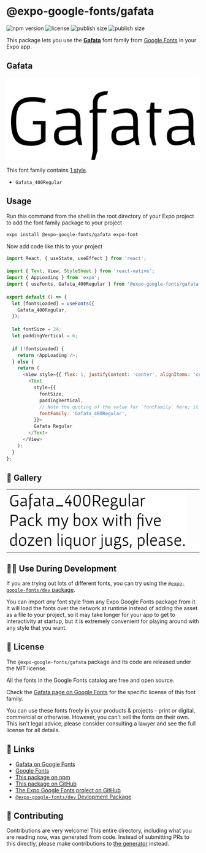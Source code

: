 # @expo-google-fonts/gafata

![npm version](https://flat.badgen.net/npm/v/@expo-google-fonts/gafata)
![license](https://flat.badgen.net/github/license/expo/google-fonts)
![publish size](https://flat.badgen.net/packagephobia/install/@expo-google-fonts/gafata)
![publish size](https://flat.badgen.net/packagephobia/publish/@expo-google-fonts/gafata)

This package lets you use the [**Gafata**](https://fonts.google.com/specimen/Gafata) font family from [Google Fonts](https://fonts.google.com/) in your Expo app.

## Gafata

![Gafata](./font-family.png)

This font family contains [1 style](#-gallery).

- `Gafata_400Regular`

## Usage

Run this command from the shell in the root directory of your Expo project to add the font family package to your project
```sh
expo install @expo-google-fonts/gafata expo-font
```

Now add code like this to your project
```js
import React, { useState, useEffect } from 'react';

import { Text, View, StyleSheet } from 'react-native';
import { AppLoading } from 'expo';
import { useFonts, Gafata_400Regular } from '@expo-google-fonts/gafata';

export default () => {
  let [fontsLoaded] = useFonts({
    Gafata_400Regular,
  });

  let fontSize = 24;
  let paddingVertical = 6;

  if (!fontsLoaded) {
    return <AppLoading />;
  } else {
    return (
      <View style={{ flex: 1, justifyContent: 'center', alignItems: 'center' }}>
        <Text
          style={{
            fontSize,
            paddingVertical,
            // Note the quoting of the value for `fontFamily` here; it expects a string!
            fontFamily: 'Gafata_400Regular',
          }}>
          Gafata Regular
        </Text>
      </View>
    );
  }
};

```

## 🔡 Gallery


||||
|-|-|-|
|![Gafata_400Regular](./Gafata_400Regular.ttf.png)||||


## 👩‍💻 Use During Development

If you are trying out lots of different fonts, you can try using the [`@expo-google-fonts/dev` package](https://github.com/expo/google-fonts/tree/master/font-packages/dev#readme).

You can import *any* font style from any Expo Google Fonts package from it. It will load the fonts
over the network at runtime instead of adding the asset as a file to your project, so it may take longer
for your app to get to interactivity at startup, but it is extremely convenient
for playing around with any style that you want.

## 📖 License

The `@expo-google-fonts/gafata` package and its code are released under the MIT license.

All the fonts in the Google Fonts catalog are free and open source.

Check the [Gafata page on Google Fonts](https://fonts.google.com/specimen/Gafata) for the specific license of this font family.

You can use these fonts freely in your products & projects - print or digital, commercial or otherwise. However, you can't sell the fonts on their own. This isn't legal advice, please consider consulting a lawyer and see the full license for all details.

## 🔗 Links

- [Gafata on Google Fonts](https://fonts.google.com/specimen/Gafata)
- [Google Fonts](https://fonts.google.com/)
- [This package on npm](https://www.npmjs.com/package/@expo-google-fonts/gafata)
- [This package on GitHub](https://github.com/expo/google-fonts/tree/master/font-packages/gafata)
- [The Expo Google Fonts project on GitHub](https://github.com/expo/google-fonts)
- [`@expo-google-fonts/dev` Devlopment Package](https://github.com/expo/google-fonts/tree/master/font-packages/dev)

## 🤝 Contributing

Contributions are very welcome! This entire directory, including what you are reading now, was generated from code. Instead of submitting PRs to this directly, please make contributions to [the generator](https://github.com/expo/google-fonts/tree/master/packages/generator) instead.
